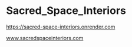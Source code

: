 ﻿# Sacred_Space_Interiors

https://sacred-space-interiors.onrender.com


www.sacredspaceinteriors.com 
